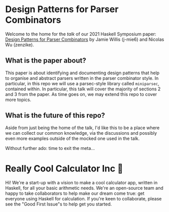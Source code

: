 # Design Patterns for Parser Combinators
Welcome to the home for the _talk_ of our 2021 Haskell Symposium paper:
[Design Patterns for Parser Combinators](https://dl.acm.org/doi/10.1145/3471874.3472984) by
Jamie Willis (j-mie6) and Nicolas Wu (zenzike).

## What is the paper about?
This paper is about identifying and documenting design patterns that help to
organise and abstract parsers written in the parser combinator style. In particular,
in this repo we will use a parsec-style library called `miniparsec`, contained
within. In particular, this talk will cover the majority of sections 2 and 3 from the
paper. As time goes on, we may extend this repo to cover more topics.

## What is the future of this repo?
Aside from just being the home of the talk, I'd like this to be a place where we can
collect our common knowledge, via the discussions and possibly even more examples outside of the mocked one used in the talk.

Without further ado: time to exit the meta...

# Really Cool Calculator Inc 🧮
Hi! We're a start-up with a vision to make a cool calculator app, written in Haskell,
for all your basic arithmetic needs. We're an open-source team and happy to take collaborators to help make our dream come true: get everyone using Haskell for calculation. If you're keen to collaborate, please see the "Good First Issue"s to help get you started.